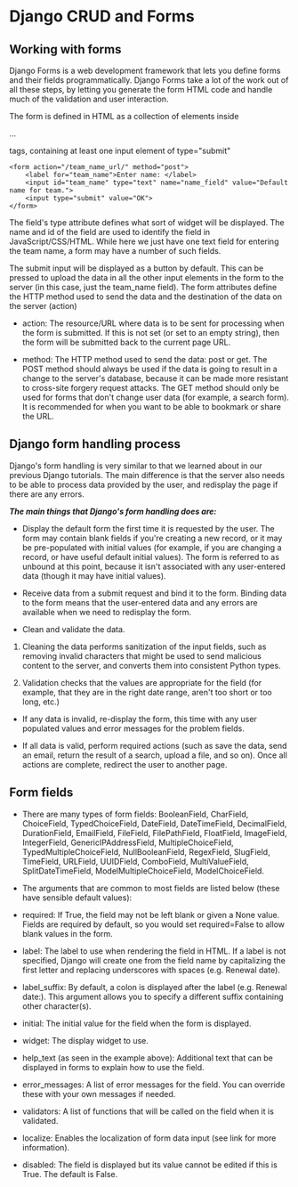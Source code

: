 # Django CRUD and Forms

##  Working with forms

Django Forms is a web development framework that lets you define forms and their fields programmatically. Django Forms take a lot of the work out of all these steps, by letting you generate the form HTML code and handle much of the validation and user interaction.

The form is defined in HTML as a collection of elements inside <form>...</form> tags, containing at least one input element of type="submit"


```
<form action="/team_name_url/" method="post">
    <label for="team_name">Enter name: </label>
    <input id="team_name" type="text" name="name_field" value="Default name for team.">
    <input type="submit" value="OK">
</form>
```

The field's type attribute defines what sort of widget will be displayed. The name and id of the field are used to identify the field in JavaScript/CSS/HTML. While here we just have one text field for entering the team name, a form may have a number of such fields.

The submit input will be displayed as a button by default. This can be pressed to upload the data in all the other input elements in the form to the server (in this case, just the team_name field). The form attributes define the HTTP method used to send the data and the destination of the data on the server (action)

- action: The resource/URL where data is to be sent for processing when the form is submitted. If this is not set (or set to an empty string), then the form will be submitted back to the current page URL.


- method: The HTTP method used to send the data: post or get.
The POST method should always be used if the data is going to result in a change to the server's database, because it can be made more resistant to cross-site forgery request attacks.
The GET method should only be used for forms that don't change user data (for example, a search form). It is recommended for when you want to be able to bookmark or share the URL.

## Django form handling process

Django's form handling is very similar to that we learned about in our previous Django tutorials. The main difference is that the server also needs to be able to process data provided by the user, and redisplay the page if there are any errors.


***The main things that Django's form handling does are:***
- Display the default form the first time it is requested by the user.
The form may contain blank fields if you're creating a new record, or it may be pre-populated with initial values (for example, if you are changing a record, or have useful default initial values).
The form is referred to as unbound at this point, because it isn't associated with any user-entered data (though it may have initial values).

- Receive data from a submit request and bind it to the form.
Binding data to the form means that the user-entered data and any errors are available when we need to redisplay the form.

- Clean and validate the data.

1. Cleaning the data performs sanitization of the input fields, such as removing invalid characters that might be used to send malicious content to the server, and converts them into consistent Python types.

2. Validation checks that the values are appropriate for the field (for example, that they are in the right date range, aren't too short or too long, etc.)

- If any data is invalid, re-display the form, this time with any user populated values and error messages for the problem fields.

- If all data is valid, perform required actions (such as save the data, send an email, return the result of a search, upload a file, and so on).
Once all actions are complete, redirect the user to another page.


## Form fields

- There are many types of form fields:
 BooleanField, CharField, ChoiceField, TypedChoiceField, DateField, DateTimeField, DecimalField, DurationField, EmailField, FileField, FilePathField, FloatField, ImageField, IntegerField, GenericIPAddressField, MultipleChoiceField, TypedMultipleChoiceField, NullBooleanField, RegexField, SlugField, TimeField, URLField, UUIDField, ComboField, MultiValueField, SplitDateTimeField, ModelMultipleChoiceField, ModelChoiceField.


 - The arguments that are common to most fields are listed below (these have sensible default values):


 - required: If True, the field may not be left blank or given a None value. Fields are required by default, so you would set required=False to allow blank values in the form.
- label: The label to use when rendering the field in HTML. If a label is not specified, Django will create one from the field name by capitalizing the first letter and replacing underscores with spaces (e.g. Renewal date).
- label_suffix: By default, a colon is displayed after the label (e.g. Renewal date​:). This argument allows you to specify a different suffix containing other character(s).
-   initial: The initial value for the field when the form is displayed.
- widget: The display widget to use.
- help_text (as seen in the example above): Additional text that can be displayed in forms to explain how to use the field.
- error_messages: A list of error messages for the field. You can override these with your own messages if needed.
- validators: A list of functions that will be called on the field when it is validated.
- localize: Enables the localization of form data input (see link for more information).
-  disabled: The field is displayed but its value cannot be edited if this is True. The default is False.


